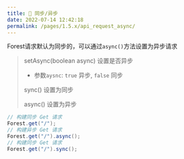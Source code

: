 ```yaml
---
title: 🚁 同步/异步
date: 2022-07-14 12:42:18
permalink: /pages/1.5.x/api_request_async/
---
```


Forest请求默认为同步的，可以通过`async()`方法设置为异步请求

> setAsync(boolean async) 设置是否异步
>- 参数`aysnc`: `true` 异步, `false` 同步
>
> sync() 设置为同步
>
> async() 设置为异步

```java
// 构建同步 Get 请求
Forest.get("/");
// 构建异步 Get 请求
Forest.get("/").async();
// 构建同步 Get 请求
Forest.get("/").sync();
```
